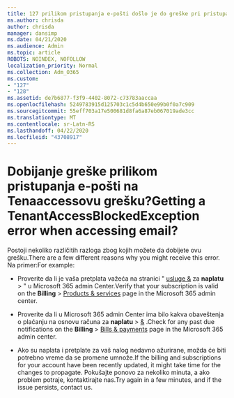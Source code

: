 ```yaml
---
title: 127 prilikom pristupanja e-pošti došlo je do greške pri pristupanju.
ms.author: chrisda
author: chrisda
manager: dansimp
ms.date: 04/21/2020
ms.audience: Admin
ms.topic: article
ROBOTS: NOINDEX, NOFOLLOW
localization_priority: Normal
ms.collection: Adm_O365
ms.custom:
- "127"
- "128"
ms.assetid: de7b6877-f3f9-4402-8072-c73783aaccaa
ms.openlocfilehash: 5249783915d125703c1c5d4b650e99b0f0a7c909
ms.sourcegitcommit: 55eff703a17e500681d8fa6a87eb067019ade3cc
ms.translationtype: MT
ms.contentlocale: sr-Latn-RS
ms.lasthandoff: 04/22/2020
ms.locfileid: "43708917"
---
```

# <a name="getting-a-tenantaccessblockedexception-error-when-accessing-email"></a><span data-ttu-id="33497-102">Dobijanje greške prilikom pristupanja e-pošti na Tenaaccessovu grešku?</span><span class="sxs-lookup"><span data-stu-id="33497-102">Getting a TenantAccessBlockedException error when accessing email?</span></span>

<span data-ttu-id="33497-103">Postoji nekoliko različitih razloga zbog kojih možete da dobijete ovu grešku.</span><span class="sxs-lookup"><span data-stu-id="33497-103">There are a few different reasons why you might receive this error.</span></span> <span data-ttu-id="33497-104">Na primer:</span><span class="sxs-lookup"><span data-stu-id="33497-104">For example:</span></span>

- <span data-ttu-id="33497-105">Proverite da li je vaša pretplata važeća na stranici " [usluge &](https://portal.office.com/adminportal/home#/subscriptions) za **naplatu** \> " u Microsoft 365 admin Center.</span><span class="sxs-lookup"><span data-stu-id="33497-105">Verify that your subscription is valid on the **Billing** \> [Products & services](https://portal.office.com/adminportal/home#/subscriptions) page in the Microsoft 365 admin center.</span></span>

- <span data-ttu-id="33497-106">Proverite da li u Microsoft 365 admin Center ima bilo kakva obaveštenja o plaćanju na osnovu računa za **naplatu** \> [&](https://portal.office.com/adminportal/home#/billoverview) .</span><span class="sxs-lookup"><span data-stu-id="33497-106">Check for any past due notifications on the **Billing** \> [Bills & payments](https://portal.office.com/adminportal/home#/billoverview) page in the Microsoft 365 admin center.</span></span>

- <span data-ttu-id="33497-107">Ako su naplata i pretplate za vaš nalog nedavno ažurirane, možda će biti potrebno vreme da se promene umnože.</span><span class="sxs-lookup"><span data-stu-id="33497-107">If the billing and subscriptions for your account have been recently updated, it might take time for the changes to propagate.</span></span> <span data-ttu-id="33497-108">Pokušajte ponovo za nekoliko minuta, a ako problem potraje, kontaktirajte nas.</span><span class="sxs-lookup"><span data-stu-id="33497-108">Try again in a few minutes, and if the issue persists, contact us.</span></span>

